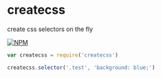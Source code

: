 createcss
=========

create css selectors on the fly

[![NPM](https://nodei.co/npm/createcss.png?global=true)](https://nodei.co/npm/createcss/)

```javascript
var createcss = require('createcss')

createcss.selector('.test', 'background: blue;')
```
